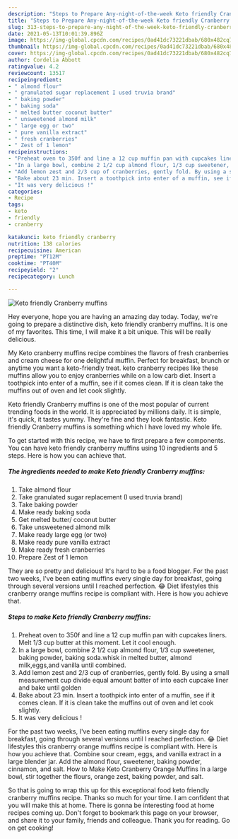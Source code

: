 ```yaml
---
description: "Steps to Prepare Any-night-of-the-week Keto friendly Cranberry muffins"
title: "Steps to Prepare Any-night-of-the-week Keto friendly Cranberry muffins"
slug: 313-steps-to-prepare-any-night-of-the-week-keto-friendly-cranberry-muffins
date: 2021-05-13T10:01:39.896Z
image: https://img-global.cpcdn.com/recipes/0ad41dc73221dbab/680x482cq70/keto-friendly-cranberry-muffins-recipe-main-photo.jpg
thumbnail: https://img-global.cpcdn.com/recipes/0ad41dc73221dbab/680x482cq70/keto-friendly-cranberry-muffins-recipe-main-photo.jpg
cover: https://img-global.cpcdn.com/recipes/0ad41dc73221dbab/680x482cq70/keto-friendly-cranberry-muffins-recipe-main-photo.jpg
author: Cordelia Abbott
ratingvalue: 4.2
reviewcount: 13517
recipeingredient:
- " almond flour"
- " granulated sugar replacement I used truvia brand"
- " baking powder"
- " baking soda"
- " melted butter coconut butter"
- " unsweetened almond milk"
- " large egg or two"
- " pure vanilla extract"
- " fresh cranberries"
- " Zest of 1 lemon"
recipeinstructions:
- "Preheat oven to 350f and line a 12 cup muffin pan with cupcakes liners. Melt 1/3 cup butter at this moment. Let it cool enough."
- "In a large bowl, combine 2 1/2 cup almond flour, 1/3 cup sweetener, baking powder, baking soda.whisk in melted butter, almond milk,eggs,and vanilla until combined."
- "Add lemon zest and 2/3 cup of cranberries, gently fold. By using a small measurement cup divide equal amount batter of into each cupcake liner and bake until golden"
- "Bake about 23 min. Insert a toothpick into enter of a muffin, see if it comes clean. If it is clean take the muffins out of oven and let cook slightly."
- "It was very delicious !"
categories:
- Recipe
tags:
- keto
- friendly
- cranberry

katakunci: keto friendly cranberry 
nutrition: 138 calories
recipecuisine: American
preptime: "PT12M"
cooktime: "PT40M"
recipeyield: "2"
recipecategory: Lunch

---
```



![Keto friendly Cranberry muffins](https://img-global.cpcdn.com/recipes/0ad41dc73221dbab/680x482cq70/keto-friendly-cranberry-muffins-recipe-main-photo.jpg)

Hey everyone, hope you are having an amazing day today. Today, we're going to prepare a distinctive dish, keto friendly cranberry muffins. It is one of my favorites. This time, I will make it a bit unique. This will be really delicious.

My Keto cranberry muffins recipe combines the flavors of fresh cranberries and cream cheese for one delightful muffin. Perfect for breakfast, brunch or anytime you want a keto-friendly treat. keto cranberry recipes like these muffins allow you to enjoy cranberries while on a low carb diet. Insert a toothpick into enter of a muffin, see if it comes clean. If it is clean take the muffins out of oven and let cook slightly.

Keto friendly Cranberry muffins is one of the most popular of current trending foods in the world. It is appreciated by millions daily. It is simple, it's quick, it tastes yummy. They're fine and they look fantastic. Keto friendly Cranberry muffins is something which I have loved my whole life.


To get started with this recipe, we have to first prepare a few components. You can have keto friendly cranberry muffins using 10 ingredients and 5 steps. Here is how you can achieve that.

<!--inarticleads1-->

##### The ingredients needed to make Keto friendly Cranberry muffins:

1. Take  almond flour
1. Take  granulated sugar replacement (I used truvia brand)
1. Take  baking powder
1. Make ready  baking soda
1. Get  melted butter/ coconut butter
1. Take  unsweetened almond milk
1. Make ready  large egg (or two)
1. Make ready  pure vanilla extract
1. Make ready  fresh cranberries
1. Prepare  Zest of 1 lemon


They are so pretty and delicious! It&#39;s hard to be a food blogger. For the past two weeks, I&#39;ve been eating muffins every single day for breakfast, going through several versions until I reached perfection. 😂 Diet lifestyles this cranberry orange muffins recipe is compliant with. Here is how you achieve that. 

<!--inarticleads2-->

##### Steps to make Keto friendly Cranberry muffins:

1. Preheat oven to 350f and line a 12 cup muffin pan with cupcakes liners. Melt 1/3 cup butter at this moment. Let it cool enough.
1. In a large bowl, combine 2 1/2 cup almond flour, 1/3 cup sweetener, baking powder, baking soda.whisk in melted butter, almond milk,eggs,and vanilla until combined.
1. Add lemon zest and 2/3 cup of cranberries, gently fold. By using a small measurement cup divide equal amount batter of into each cupcake liner and bake until golden
1. Bake about 23 min. Insert a toothpick into enter of a muffin, see if it comes clean. If it is clean take the muffins out of oven and let cook slightly.
1. It was very delicious !


For the past two weeks, I&#39;ve been eating muffins every single day for breakfast, going through several versions until I reached perfection. 😂 Diet lifestyles this cranberry orange muffins recipe is compliant with. Here is how you achieve that. Combine sour cream, eggs, and vanilla extract in a large blender jar. Add the almond flour, sweetener, baking powder, cinnamon, and salt. How to Make Keto Cranberry Orange Muffins In a large bowl, stir together the flours, orange zest, baking powder, and salt. 

So that is going to wrap this up for this exceptional food keto friendly cranberry muffins recipe. Thanks so much for your time. I am confident that you will make this at home. There is gonna be interesting food at home recipes coming up. Don't forget to bookmark this page on your browser, and share it to your family, friends and colleague. Thank you for reading. Go on get cooking!
